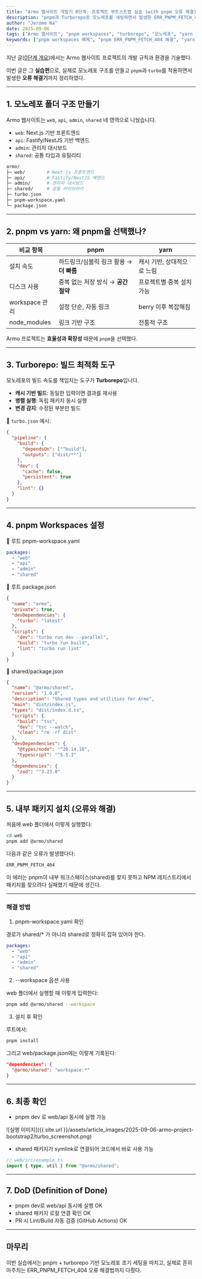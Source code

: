 ```yaml
---
title: "Armo 웹사이트 개발기 0단계: 프로젝트 부트스트랩 실습 (with pnpm 오류 해결)"
description: "pnpm과 Turborepo로 모노레포를 세팅하면서 발생한 ERR_PNPM_FETCH_404 오류 해결까지 정리한 Armo 웹사이트 개발기 0단계 실습편"
author: "Jerome Na"
date: 2025-09-06
tags: ["Armo 웹사이트", "pnpm workspaces", "turborepo", "모노레포", "yarn vs pnpm", "pnpm 오류 해결"]
keywords: ["pnpm workspaces 예제", "pnpm ERR_PNPM_FETCH_404 해결", "yarn vs pnpm 차이", "turborepo 빌드 최적화", "모노레포 초기 세팅", "Armo 프로젝트"]
---
```


지난 글([0단계 개요](https://jenalab-inc.github.io/2025/09/05/armo-project-bootstrap.html))에서는 Armo 웹사이트 프로젝트의 개발 규칙과 환경을 기술했다.

이번 글은 그 **실습편**으로, 실제로 모노레포 구조를 만들고 `pnpm`과 `turbo`를 적용하면서 발생한 **오류 해결기**까지 정리하였다.

---

## 1. 모노레포 폴더 구조 만들기

Armo 웹사이트는 `web`, `api`, `admin`, `shared` 네 영역으로 나눴습니다.  
- `web`: Next.js 기반 프론트엔드  
- `api`: Fastify/NestJS 기반 백엔드  
- `admin`: 관리자 대시보드  
- `shared`: 공통 타입과 유틸리티  

```bash
armo/
├─ web/        # Next.js 프론트엔드
├─ api/        # Fastify/NestJS 백엔드
├─ admin/      # 관리자 대시보드
├─ shared/     # 공통 라이브러리
├─ turbo.json
├─ pnpm-workspace.yaml
└─ package.json
```
---

## 2. pnpm vs yarn: 왜 pnpm을 선택했나?

| 비교 항목      | pnpm | yarn |
|----------------|------|------|
| 설치 속도      | 하드링크/심볼릭 링크 활용 → **더 빠름** | 캐시 기반, 상대적으로 느림 |
| 디스크 사용    | 중복 없는 저장 방식 → **공간 절약** | 프로젝트별 중복 설치 가능 |
| workspace 관리 | 설정 단순, 자동 링크 | berry 이후 복잡해짐 |
| node_modules   | 링크 기반 구조 | 전통적 구조 |

Armo 프로젝트는 **효율성과 확장성** 때문에 `pnpm`을 선택했다.

---

## 3. Turborepo: 빌드 최적화 도구

모노레포의 빌드 속도를 책임지는 도구가 **Turborepo**입니다.  

- **캐시 기반 빌드**: 동일한 입력이면 결과를 재사용  
- **병렬 실행**: 독립 패키지 동시 실행  
- **변경 감지**: 수정된 부분만 빌드  

📌 `turbo.json` 예시:

```json
{
  "pipeline": {
    "build": {
      "dependsOn": ["^build"],
      "outputs": ["dist/**"]
    },
    "dev": {
      "cache": false,
      "persistent": true
    },
    "lint": {}
  }
}
```

---
## 4. pnpm Workspaces 설정

📌 루트 pnpm-workspace.yaml

```yaml
packages:
  - "web"
  - "api"
  - "admin"
  - "shared"
```

📌 루트 package.json

```json
{
  "name": "armo",
  "private": true,
  "devDependencies": {
    "turbo": "latest"
  },
  "scripts": {
    "dev": "turbo run dev --parallel",
    "build": "turbo run build",
    "lint": "turbo run lint"
  }
}
```

📌 shared/package.json

```json
{
  "name": "@armo/shared",
  "version": "1.0.0",
  "description": "Shared types and utilities for Armo",
  "main": "dist/index.js",
  "types": "dist/index.d.ts",
  "scripts": {
    "build": "tsc",
    "dev": "tsc --watch",
    "clean": "rm -rf dist"
  },
  "devDependencies": {
    "@types/node": "^20.14.10",
    "typescript": "^5.5.3"
  },
  "dependencies": {
    "zod": "^3.23.8"
  }
}
```

---
## 5. 내부 패키지 설치 (오류와 해결)

처음에 web 폴더에서 이렇게 실행했다:

```bash
cd web
pnpm add @armo/shared
```

다음과 같은 오류가 발생했다다:

```bash
ERR_PNPM_FETCH_404
```

이 에러는 pnpm이 내부 워크스페이스(shared)를 찾지 못하고 NPM 레지스트리에서 패키지를 찾으려다 실패했기 때문에 생긴다.

---
### 해결 방법

1) pnpm-workspace.yaml 확인

경로가 shared/* 가 아니라 shared로 정확히 잡혀 있어야 한다.

```yaml
packages:
  - "web"
  - "api"
  - "admin"
  - "shared"
```

2) --workspace 옵션 사용

web 폴더에서 실행할 때 이렇게 입력한다:

```bash
pnpm add @armo/shared --workspace
```

3) 설치 후 확인

루트에서:

```bash
pnpm install
```

그리고 web/package.json에는 이렇게 기록된다:

```json
"dependencies": {
  "@armo/shared": "workspace:*"
}
```

---
## 6. 최종 확인

- pnpm dev 로 web/api 동시에 실행 가능

![실행 이미지]({{ site.url }}/assets/article_images/2025-09-06-armo-project-bootstrap2/turbo_screenshot.png)


- shared 패키지가 symlink로 연결되어 코드에서 바로 사용 가능

```ts
// web/src/example.ts
import { type, util } from "@armo/shared";
```

---
## 7. DoD (Definition of Done)
- pnpm dev로 web/api 동시에 실행 OK
- shared 패키지 로컬 연결 확인 OK
- PR 시 Lint/Build 자동 검증 (GitHub Actions) OK

---
## 마무리

이번 실습에서는 pnpm + turborepo 기반 모노레포 초기 세팅을 마치고,
실제로 흔히 마주치는 ERR_PNPM_FETCH_404 오류 해결법까지 다뤘다.